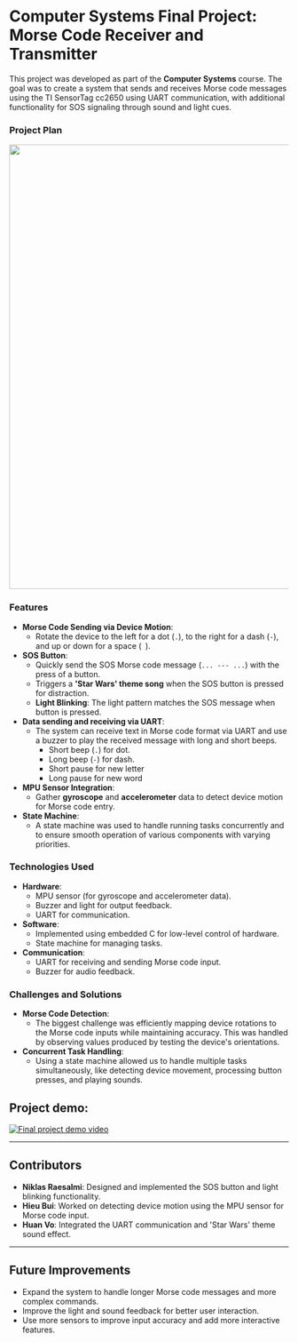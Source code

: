 # Computer Systems Final Project: Morse Code Receiver and Transmitter

This project was developed as part of the **Computer Systems** course. The goal was to create a system that sends and receives Morse code messages using the TI SensorTag cc2650 using UART communication, with additional functionality for SOS signaling through sound and light cues.

### **Project Plan**
<img src="project_plan.png" width="800" />

### **Features**
- **Morse Code Sending via Device Motion**:
  - Rotate the device to the left for a dot (`.`), to the right for a dash (`-`), and up or down for a space (` `).
- **SOS Button**:
  - Quickly send the SOS Morse code message (`... --- ...`) with the press of a button.
  - Triggers a **'Star Wars' theme song** when the SOS button is pressed for distraction.
  - **Light Blinking**: The light pattern matches the SOS message when button is pressed.
- **Data sending and receiving via UART**:
  - The system can receive text in Morse code format via UART and use a buzzer to play the received message with long and short beeps.
    - Short beep (`.`) for dot.
    - Long beep (`-`) for dash.
    - Short pause for new letter
    - Long pause for new word
- **MPU Sensor Integration**:
  - Gather **gyroscope** and **accelerometer** data to detect device motion for Morse code entry.
- **State Machine**:
  - A state machine was used to handle running tasks concurrently and to ensure smooth operation of various components with varying priorities.

### **Technologies Used**
- **Hardware**:
  - MPU sensor (for gyroscope and accelerometer data).
  - Buzzer and light for output feedback.
  - UART for communication.
- **Software**:
  - Implemented using embedded C for low-level control of hardware.
  - State machine for managing tasks.
- **Communication**:
  - UART for receiving and sending Morse code input.
  - Buzzer for audio feedback.

### **Challenges and Solutions**
- **Morse Code Detection**:
  - The biggest challenge was efficiently mapping device rotations to the Morse code inputs while maintaining accuracy. This was handled by observing values produced by  testing the device's orientations.
- **Concurrent Task Handling**:
  - Using a state machine allowed us to handle multiple tasks simultaneously, like detecting device movement, processing button presses, and playing sounds.

## Project demo:
[![Final project demo video](https://img.youtube.com/vi/rmWje9KjPcA/0.jpg)](https://www.youtube.com/shorts/rmWje9KjPcA)

---

## **Contributors**
- **Niklas Raesalmi**: Designed and implemented the SOS button and light blinking functionality.
- **Hieu Bui**: Worked on detecting device motion using the MPU sensor for Morse code input.
- **Huan Vo**: Integrated the UART communication and 'Star Wars' theme sound effect.

---

## **Future Improvements**
- Expand the system to handle longer Morse code messages and more complex commands.
- Improve the light and sound feedback for better user interaction.
- Use more sensors to improve input accuracy and add more interactive features.
